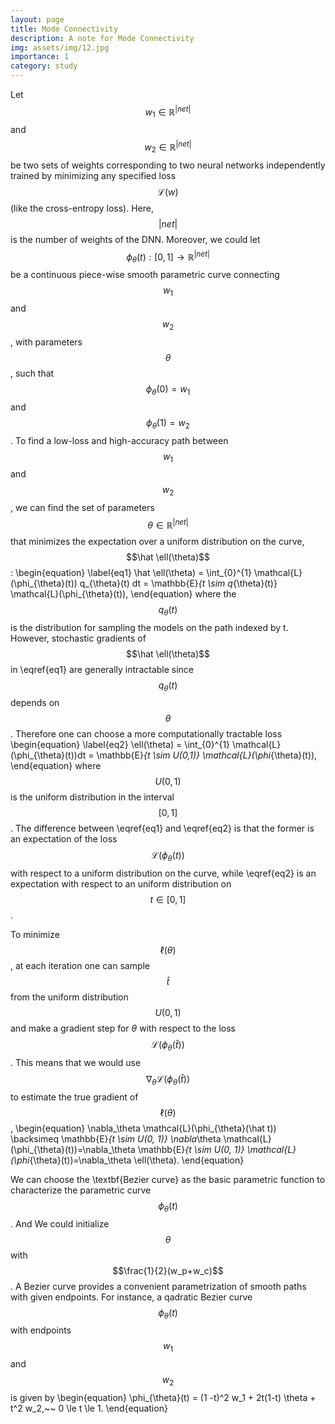 ```yaml
---
layout: page
title: Mode Connectivity
description: A note for Mode Connectivity
img: assets/img/12.jpg
importance: 1
category: study
---
```


Let $$w_1 \in \mathbb{R}^{|net|}$$ and $$w_2 \in \mathbb{R}^{|net|}$$ be two sets of weights corresponding to two neural networks independently trained by minimizing any specified loss $$\mathcal{L} ( w )$$ (like the cross-entropy loss). Here, $$|net|$$ is the number of weights of the DNN. Moreover, we could let $$\phi_{\theta}(t) : [0,1] \rightarrow \mathbb{R}^{|net|}$$ be a continuous piece-wise smooth parametric curve connecting $$w_1$$ and $$w_2$$, with parameters $$\theta$$, such that $$\phi_{\theta}(0) = w_1$$ and $$\phi_{\theta}(1) = w_2$$. To find a low-loss and high-accuracy path between $$w_1$$ and $$w_2$$, we can find the set of parameters $$\theta \in \mathbb{R}^{|net|}$$ that minimizes the expectation over a uniform distribution on the curve, $$\hat \ell(\theta)$$:
\begin{equation}
   \label{eq1}
   \hat \ell(\theta) = \int_{0}^{1} \mathcal{L}(\phi_{\theta}(t)) q_{\theta}(t) dt = \mathbb{E}_{t \sim  q_{\theta}(t)} \mathcal{L}(\phi_{\theta}(t)),
\end{equation}
where the $$q_\theta(t)$$ is the distribution for sampling the models on the path indexed by t.
However, stochastic gradients of $$\hat \ell(\theta)$$ in \eqref{eq1} are generally intractable since $$q_{\theta}(t)$$ depends on $$\theta$$.
Therefore one can choose a more computationally tractable loss
\begin{equation}
   \label{eq2}
   \ell(\theta) = \int_{0}^{1} \mathcal{L}(\phi_{\theta}(t))dt = \mathbb{E}_{t \sim U(0,1)} \mathcal{L}(\phi_{\theta}(t)),
\end{equation}
where $$U(0,1)$$ is the uniform distribution in the interval $$[0,1]$$.
The difference between \eqref{eq1} and \eqref{eq2} is that 
the former is an expectation of the loss $$\mathcal{L}(\phi_{\theta}(t))$$ with respect to a uniform distribution on the curve, 
while \eqref{eq2} is an expectation with respect to an uniform distribution on $$t\in[0,1]$$. 

To minimize $$\ell(\theta)$$, at each iteration one can sample $$\hat t$$ from the uniform distribution $$U(0,1)$$ and 
make a gradient step for $\theta$ with respect to the loss $$\mathcal{L}(\phi_{\theta}(\hat t))$$.
This means that we would use $$\nabla_\theta \mathcal{L}(\phi_{\theta}(\hat t))$$ to estimate the true gradient of $$\ell(\theta)$$, 
\begin{equation}
      \nabla_\theta \mathcal{L}(\phi_{\theta}(\hat t)) \backsimeq \mathbb{E}_{t \sim U(0, 1)} \nabla_\theta \mathcal{L}(\phi_{\theta}(t))=\nabla_\theta \mathbb{E}_{t \sim U(0, 1)} \mathcal{L}(\phi_{\theta}(t))=\nabla_\theta \ell(\theta). 
\end{equation}


We can choose the \textbf{Bezier curve} as the basic parametric function to characterize the parametric curve $$\phi_\theta(t)$$.
And We could initialize $$\theta$$ with $$\frac{1}{2}(w_p+w_c)$$.
A Bezier curve provides a convenient parametrization of smooth paths with given endpoints. 
For instance, a qadratic Bezier curve $$\phi_{\theta}(t)$$ with
endpoints $$w_1$$ and $$w_2$$ is given by
\begin{equation}
    \phi_{\theta}(t) = (1 -t)^2  w_1 + 2t(1-t) \theta + t^2  w_2,~~ 0 \le t \le 1.
\end{equation}